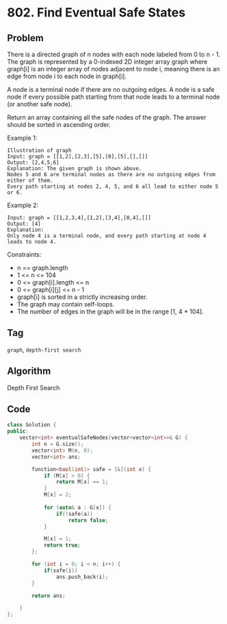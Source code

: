 # 802. Find Eventual Safe States

## Problem
There is a directed graph of n nodes with each node labeled from 0 to n - 1. The graph is represented by a 0-indexed 2D integer array graph where graph[i] is an integer array of nodes adjacent to node i, meaning there is an edge from node i to each node in graph[i].

A node is a terminal node if there are no outgoing edges. A node is a safe node if every possible path starting from that node leads to a terminal node (or another safe node).

Return an array containing all the safe nodes of the graph. The answer should be sorted in ascending order.

 

Example 1:
```
Illustration of graph
Input: graph = [[1,2],[2,3],[5],[0],[5],[],[]]
Output: [2,4,5,6]
Explanation: The given graph is shown above.
Nodes 5 and 6 are terminal nodes as there are no outgoing edges from either of them.
Every path starting at nodes 2, 4, 5, and 6 all lead to either node 5 or 6.
```

Example 2:
```
Input: graph = [[1,2,3,4],[1,2],[3,4],[0,4],[]]
Output: [4]
Explanation:
Only node 4 is a terminal node, and every path starting at node 4 leads to node 4.
```

Constraints:

- n == graph.length
- 1 <= n <= 104
- 0 <= graph[i].length <= n
- 0 <= graph[i][j] <= n - 1
- graph[i] is sorted in a strictly increasing order.
- The graph may contain self-loops.
- The number of edges in the graph will be in the range [1, 4 * 104].

## Tag  
```graph```, ```depth-first search```

## Algorithm

Depth First Search

## Code

```cpp
class Solution {
public:
    vector<int> eventualSafeNodes(vector<vector<int>>& G) {
        int n = G.size();
        vector<int> M(n, 0);
        vector<int> ans;

        function<bool(int)> safe = [&](int x) {
            if (M[x] > 0) {
                return M[x] == 1;
            }
            M[x] = 2;
            
            for (auto& a : G[x]) {
                if(!safe(a))
                    return false;
            }

            M[x] = 1;
            return true;
        };

        for (int i = 0; i < n; i++) {
            if(safe(i))
                ans.push_back(i);
        }

        return ans;

    }
};
```